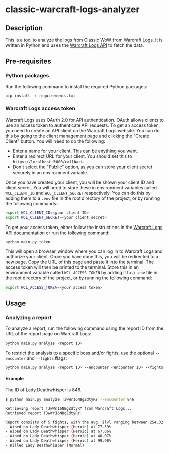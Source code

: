 # classic-warcraft-logs-analyzer

## Description

This is a tool to analyze the logs from Classic WoW from [Warcraft Logs](https://classic.warcraftlogs.com/).
It is written in Python and uses the [Warcraft Logs API](https://www.warcraftlogs.com/api/docs) to fetch the data.

## Pre-requisites

### Python packages

Run the following command to install the required Python packages:

```bash
pip install -r requirements.txt
```

### Warcraft Logs access token

Warcraft Logs uses OAuth 2.0 for API authentication. OAuth allows clients to use an access token to authenticate API
requests. To get an access token, you need to create an API client on the Warcraft Logs website. You can do this by
going to the [client management page](https://www.warcraftlogs.com/api/clients/) and clicking the "Create Client"
button. You will need to do the following:

- Enter a name for your client. This can be anything you want.
- Enter a redirect URL for your client. You should set this to `https://localhost:5000/callback`.
- Don't select the "Public" option, as you can store your client secret securely in an environment variable.

Once you have created your client, you will be shown your client ID and client secret. You will need to store these in
environment variables called `WCL_CLIENT_ID` and `WCL_CLIENT_SECRET` respectively. You can do this by adding them to a
`.env` file in the root directory of the project, or by running the following commands:

```bash
export WCL_CLIENT_ID=<your client ID>
export WCL_CLIENT_SECRET=<your client secret>
```

To get your access token, either follow the instructions in the [Warcraft Logs API documentation](
https://www.warcraftlogs.com/api/docs#client-credentials-flow) or run the following command:

```bash
python main.py token
```

This will open a browser window where you can log in to Warcraft Logs and authorize your client. Once you have done
this, you will be redirected to a new page. Copy the URL of this page and paste it into the terminal. The access token
will then be printed to the terminal. Store this in an environment variable called `WCL_ACCESS_TOKEN` by adding it to a
`.env` file in the root directory of the project, or by running the following command:

```bash
export WCL_ACCESS_TOKEN=<your access token>
```

## Usage

### Analyzing a report

To analyze a report, run the following command using the report ID from the URL of the report page on Warcraft Logs:

```bash
python main.py analyze <report ID>
```

To restrict the analysis to a specific boss and/or fights, use the optional `--encounter` and `--fights` flags:

```bash
python main.py analyze <report ID> --encounter <encounter ID> --fights <fight IDs>
```

#### Example

The ID of Lady Deathwhisper is 846.

```bash
$ python main.py analyze TJwWr16NBgZdtyRY --encounter 846

Retrieving report TJwWr16NBgZdtyRY from Warcraft Logs...
Retrieved report TJwWr16NBgZdtyRY!

Report consists of 5 fights, with the avg. ilvl ranging between 254.32 and 254.40:
- Wiped on Lady Deathwhisper (Heroic) at 77.59%
- Wiped on Lady Deathwhisper (Heroic) at 67.06%
- Wiped on Lady Deathwhisper (Heroic) at 40.07%
- Wiped on Lady Deathwhisper (Heroic) at 99.98%
- Killed Lady Deathwhisper (Normal)
```
